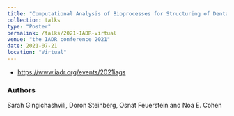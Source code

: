 ```yaml
---
title: "Computational Analysis of Bioprocesses for Structuring of Dental Biofilms"
collection: talks
type: "Poster"
permalink: /talks/2021-IADR-virtual
venue: "the IADR conference 2021"
date: 2021-07-21
location: "Virtual"
---
```


* https://www.iadr.org/events/2021iags

### Authors
Sarah Gingichashvili, Doron Steinberg, Osnat Feuerstein and Noa E. Cohen
